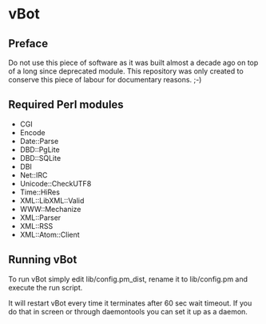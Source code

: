 vBot
===

Preface
-------

Do not use this piece of software as it was built almost a decade ago on top of a long since deprecated module.
This repository was only created to conserve this piece of labour for documentary reasons. ;-)

Required Perl modules
---------------------

*   CGI
*   Encode
*   Date::Parse
*   DBD::PgLite
*   DBD::SQLite
*   DBI
*   Net::IRC
*   Unicode::CheckUTF8
*   Time::HiRes
*   XML::LibXML::Valid
*   WWW::Mechanize
*   XML::Parser
*   XML::RSS
*   XML::Atom::Client

Running vBot
------------

To run vBot simply edit lib/config.pm_dist, rename it to
lib/config.pm and execute the run script.

It will restart vBot every time it terminates after 60 sec wait timeout.
If you do that in screen or through daemontools you can set it up as a daemon.